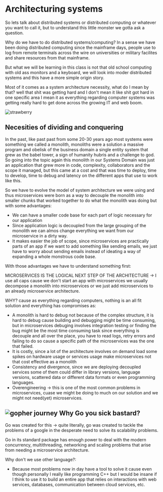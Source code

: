 # Architecturing systems

So lets talk about distributed systems or distributed computing or whatever you want to call it, but to understand this little monster we gotta ask a question.

Why do we have to do distributed systems/computing? In a sense we have been doing distributed computing since the mainframe days, people use to log from remote terminals across the wire on universities or military facilites and share resources from that mainframe.

But what we will be learning in this class is not that old school computing with old ass monitors and a keyboard, we will look into moder distributed systems and this have a more simple origin story.

Most of it comes as a system architecture necessity, what do I mean by that? well that shit was getting hard and I don't mean it like shit got hard in one specific area I mean it as everything regarding computer systems was getting really hard to get done across the growing IT and web boom.

![strawberry](https://scontent.fmex32-1.fna.fbcdn.net/v/t39.30808-6/490470375_1083809920430636_3503122141523932049_n.jpg?_nc_cat=107&ccb=1-7&_nc_sid=127cfc&_nc_eui2=AeHVQTeqm068ipeLIjiCl9UzbCMlq-mE2O1sIyWr6YTY7UsahaDTfwoDixc7F7f8-lkWGFscHs1B6wLdz_lumUR5&_nc_ohc=bsReUcJyQOwQ7kNvwGy1BD0&_nc_oc=AdnD5uTiu0vFfI_1QJSfNYdgclZ_uZhCroGVQuyrtt2iW_9WBXtuz-IBxn7bUx_AEsxXWCs_l_jQUMktYRy9SF8_&_nc_zt=23&_nc_ht=scontent.fmex32-1.fna&_nc_gid=Niz7VV1fwhcx1bQczrWCGA&oh=00_AfTxejRgOucRvVgrkapqwoYiDnwNBkQEqpojjCmZPvh8Vw&oe=689096A7)

## Necesities of dividing and conquering

In the past, like past past from some 20-30 years ago most systems were something we called a monolith, monoliths were a solution a massive program and obelisk of the business domain a single entity system that grew as the babel tower, a sign of humanity hubris and a challenge to god. So going into the topic again this monolith in our Systems Domain was just an application that grew more in code, complexity, collaborators and the scope it managed, but this came at a cost and that was time to deploy, time to develop, time to debug and latency on the different apps that use to work like this.

So we have to evolve the model of system architecture we were using and thus microservices were born as a way to decouple the monolith into smaller chunks that worked together to do what the monolith was doing but with some advantages:

- We can have a smaller code base for each part of logic necessary for our application
- Since application logic is decoupled from the large grouping of the monolith we can almos change everything we want from our microservice in a dirty way.
- It makes easier the job of scope, since microservices are practically parts of an app if we want to add something like sending emails, we just have to worry about sending emails instead of ideating a way of expanding a whole monstrous code base.

With those advantages we have to understand something first:

MICROSERVICES IS THE LOGICAL NEXT STEP OF THE ARCHITECTURE -> I use all caps cause we don't start an app with microservices we usually decompose a monolith into microservices or we just add microservices to an already microservice architecture.

WHY? cause as everything regarding computers, nothing is an all fit solution and everything has compromises as:

- A monolith is hard to debug not because of the complex structure, it is hard to debug cause building and debugging might be time consuming, but in microservices debuging involves integration testing or finding the bug might be the most time consuming task since everything is decouple and all over the place, you have to read logs, retry errors and failing to do so cause a specific path of the microservices was the one that failed.
- It is costly, since a lot of the architecture involves on demand load some spikes on hardware usage or services usage make microservices not that cost effective as a monolith
- Consistency and divergence, since we are deploying decoupled services some of them could differ in library versions, language versions, scattered data or different data formats or even programming languages.
- Overengineering -> this is one of the most common problems in microservices, cuase we might be doing to much on our solution and we might not need(yet) microservices.

## ![gopher journey](https://github.com/egonelbre/gophers/raw/master/.thumb/vector/adventure/hiking.png) Why Go you sick bastard?

Go was created for this -> quite literally, go was created to tackle the problems of a google in the desperate need to solve its scalability problems.

Go in its standard package has enough power to deal with the modern concurrency, multithreading, networking and scaling problems that arise from needing a microservice architecture.

Why don't we use other language?:

- Because most problems now in day have a tool to solve it cause even though personally I really like programming C++ but I would be insane if I think to use it to build an entire app that relies on interactions with web services, databases, communication between cloud services, etc.
